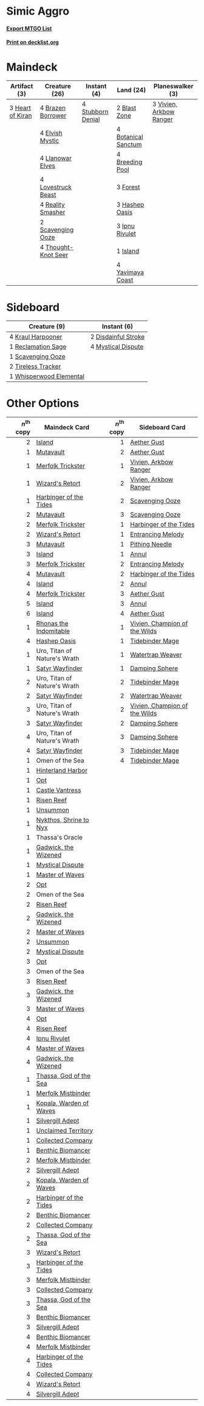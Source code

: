 # Simic Aggro

#### [Export MTGO List](../collection/Simic%20Aggro/Simic%20Aggro.txt)
#### [Print on decklist.org](http://decklist.org/?deckmain=2%09Blast%20Zone%0A4%09Botanical%20Sanctum%0A4%09Brazen%20Borrower%0A4%09Breeding%20Pool%0A4%09Elvish%20Mystic%0A3%09Forest%0A3%09Hashep%20Oasis%0A3%09Heart%20of%20Kiran%0A3%09Ipnu%20Rivulet%0A1%09Island%0A4%09Llanowar%20Elves%0A4%09Lovestruck%20Beast%0A4%09Reality%20Smasher%0A2%09Scavenging%20Ooze%0A4%09Stubborn%20Denial%0A4%09Thought-Knot%20Seer%0A3%09Vivien,%20Arkbow%20Ranger%0A4%09Yavimaya%20Coast&deckside=2%09Disdainful%20Stroke%0A4%09Kraul%20Harpooner%0A4%09Mystical%20Dispute%0A1%09Reclamation%20Sage%0A1%09Scavenging%20Ooze%0A2%09Tireless%20Tracker%0A1%09Whisperwood%20Elemental)
# Maindeck

|                                       Artifact (3)                                        |                                        Creature (26)                                         |                                        Instant (4)                                         |                                          Land (24)                                           |                                         Planeswalker (3)                                         |
|-------------------------------------------------------------------------------------------|----------------------------------------------------------------------------------------------|--------------------------------------------------------------------------------------------|----------------------------------------------------------------------------------------------|--------------------------------------------------------------------------------------------------|
|3 [Heart of Kiran](http://gatherer.wizards.com/Pages/Card/Details.aspx?multiverseid=423820)|4 [Brazen Borrower](http://gatherer.wizards.com/Pages/Card/Details.aspx?multiverseid=473001)  |4 [Stubborn Denial](http://gatherer.wizards.com/Pages/Card/Details.aspx?multiverseid=386673)|2 [Blast Zone](http://gatherer.wizards.com/Pages/Card/Details.aspx?multiverseid=461171)       |3 [Vivien, Arkbow Ranger](http://gatherer.wizards.com/Pages/Card/Details.aspx?multiverseid=466953)|
|                                                                                           |4 [Elvish Mystic](http://gatherer.wizards.com/Pages/Card/Details.aspx?multiverseid=389499)    |                                                                                            |4 [Botanical Sanctum](http://gatherer.wizards.com/Pages/Card/Details.aspx?multiverseid=417817)|                                                                                                  |
|                                                                                           |4 [Llanowar Elves](http://gatherer.wizards.com/Pages/Card/Details.aspx?multiverseid=129626)   |                                                                                            |4 [Breeding Pool](http://gatherer.wizards.com/Pages/Card/Details.aspx?multiverseid=97088)     |                                                                                                  |
|                                                                                           |4 [Lovestruck Beast](http://gatherer.wizards.com/Pages/Card/Details.aspx?multiverseid=473127) |                                                                                            |3 [Forest](http://gatherer.wizards.com/Pages/Card/Details.aspx?multiverseid=439860)           |                                                                                                  |
|                                                                                           |4 [Reality Smasher](http://gatherer.wizards.com/Pages/Card/Details.aspx?multiverseid=407517)  |                                                                                            |3 [Hashep Oasis](http://gatherer.wizards.com/Pages/Card/Details.aspx?multiverseid=430866)     |                                                                                                  |
|                                                                                           |2 [Scavenging Ooze](http://gatherer.wizards.com/Pages/Card/Details.aspx?multiverseid=420783)  |                                                                                            |3 [Ipnu Rivulet](http://gatherer.wizards.com/Pages/Card/Details.aspx?multiverseid=430869)     |                                                                                                  |
|                                                                                           |4 [Thought-Knot Seer](http://gatherer.wizards.com/Pages/Card/Details.aspx?multiverseid=407519)|                                                                                            |1 [Island](http://gatherer.wizards.com/Pages/Card/Details.aspx?multiverseid=439857)           |                                                                                                  |
|                                                                                           |                                                                                              |                                                                                            |4 [Yavimaya Coast](http://gatherer.wizards.com/Pages/Card/Details.aspx?multiverseid=129810)   |                                                                                                  |


# Sideboard

|                                           Creature (9)                                           |                                         Instant (6)                                          |
|--------------------------------------------------------------------------------------------------|----------------------------------------------------------------------------------------------|
|4 [Kraul Harpooner](http://gatherer.wizards.com/Pages/Card/Details.aspx?multiverseid=452886)      |2 [Disdainful Stroke](http://gatherer.wizards.com/Pages/Card/Details.aspx?multiverseid=420705)|
|1 [Reclamation Sage](http://gatherer.wizards.com/Pages/Card/Details.aspx?multiverseid=389651)     |4 [Mystical Dispute](http://gatherer.wizards.com/Pages/Card/Details.aspx?multiverseid=473020) |
|1 [Scavenging Ooze](http://gatherer.wizards.com/Pages/Card/Details.aspx?multiverseid=420783)      |                                                                                              |
|2 [Tireless Tracker](http://gatherer.wizards.com/Pages/Card/Details.aspx?multiverseid=409997)     |                                                                                              |
|1 [Whisperwood Elemental](http://gatherer.wizards.com/Pages/Card/Details.aspx?multiverseid=391958)|                                                                                              |


# Other Options

|*n*<sup>th</sup> copy|                                          Maindeck Card                                           |*n*<sup>th</sup> copy|                                             Sideboard Card                                             |
|--------------------:|--------------------------------------------------------------------------------------------------|--------------------:|--------------------------------------------------------------------------------------------------------|
|                    2|[Island](http://gatherer.wizards.com/Pages/Card/Details.aspx?multiverseid=439857)                 |                    1|[Aether Gust](http://gatherer.wizards.com/Pages/Card/Details.aspx?multiverseid=466796)                  |
|                    1|[Mutavault](http://gatherer.wizards.com/Pages/Card/Details.aspx?multiverseid=370733)              |                    2|[Aether Gust](http://gatherer.wizards.com/Pages/Card/Details.aspx?multiverseid=466796)                  |
|                    1|[Merfolk Trickster](http://gatherer.wizards.com/Pages/Card/Details.aspx?multiverseid=442944)      |                    1|[Vivien, Arkbow Ranger](http://gatherer.wizards.com/Pages/Card/Details.aspx?multiverseid=466953)        |
|                    1|[Wizard's Retort](http://gatherer.wizards.com/Pages/Card/Details.aspx?multiverseid=442963)        |                    2|[Vivien, Arkbow Ranger](http://gatherer.wizards.com/Pages/Card/Details.aspx?multiverseid=466953)        |
|                    1|[Harbinger of the Tides](http://gatherer.wizards.com/Pages/Card/Details.aspx?multiverseid=433017) |                    2|[Scavenging Ooze](http://gatherer.wizards.com/Pages/Card/Details.aspx?multiverseid=420783)              |
|                    2|[Mutavault](http://gatherer.wizards.com/Pages/Card/Details.aspx?multiverseid=370733)              |                    3|[Scavenging Ooze](http://gatherer.wizards.com/Pages/Card/Details.aspx?multiverseid=420783)              |
|                    2|[Merfolk Trickster](http://gatherer.wizards.com/Pages/Card/Details.aspx?multiverseid=442944)      |                    1|[Harbinger of the Tides](http://gatherer.wizards.com/Pages/Card/Details.aspx?multiverseid=433017)       |
|                    2|[Wizard's Retort](http://gatherer.wizards.com/Pages/Card/Details.aspx?multiverseid=442963)        |                    1|[Entrancing Melody](http://gatherer.wizards.com/Pages/Card/Details.aspx?multiverseid=435207)            |
|                    3|[Mutavault](http://gatherer.wizards.com/Pages/Card/Details.aspx?multiverseid=370733)              |                    1|[Pithing Needle](http://gatherer.wizards.com/Pages/Card/Details.aspx?multiverseid=129526)               |
|                    3|[Island](http://gatherer.wizards.com/Pages/Card/Details.aspx?multiverseid=439857)                 |                    1|[Annul](http://gatherer.wizards.com/Pages/Card/Details.aspx?multiverseid=45976)                         |
|                    3|[Merfolk Trickster](http://gatherer.wizards.com/Pages/Card/Details.aspx?multiverseid=442944)      |                    2|[Entrancing Melody](http://gatherer.wizards.com/Pages/Card/Details.aspx?multiverseid=435207)            |
|                    4|[Mutavault](http://gatherer.wizards.com/Pages/Card/Details.aspx?multiverseid=370733)              |                    2|[Harbinger of the Tides](http://gatherer.wizards.com/Pages/Card/Details.aspx?multiverseid=433017)       |
|                    4|[Island](http://gatherer.wizards.com/Pages/Card/Details.aspx?multiverseid=439857)                 |                    2|[Annul](http://gatherer.wizards.com/Pages/Card/Details.aspx?multiverseid=45976)                         |
|                    4|[Merfolk Trickster](http://gatherer.wizards.com/Pages/Card/Details.aspx?multiverseid=442944)      |                    3|[Aether Gust](http://gatherer.wizards.com/Pages/Card/Details.aspx?multiverseid=466796)                  |
|                    5|[Island](http://gatherer.wizards.com/Pages/Card/Details.aspx?multiverseid=439857)                 |                    3|[Annul](http://gatherer.wizards.com/Pages/Card/Details.aspx?multiverseid=45976)                         |
|                    6|[Island](http://gatherer.wizards.com/Pages/Card/Details.aspx?multiverseid=439857)                 |                    4|[Aether Gust](http://gatherer.wizards.com/Pages/Card/Details.aspx?multiverseid=466796)                  |
|                    1|[Rhonas the Indomitable](http://gatherer.wizards.com/Pages/Card/Details.aspx?multiverseid=426884) |                    1|[Vivien, Champion of the Wilds](http://gatherer.wizards.com/Pages/Card/Details.aspx?multiverseid=461107)|
|                    4|[Hashep Oasis](http://gatherer.wizards.com/Pages/Card/Details.aspx?multiverseid=430866)           |                    1|[Tidebinder Mage](http://gatherer.wizards.com/Pages/Card/Details.aspx?multiverseid=438462)              |
|                    1|Uro, Titan of Nature's Wrath                                                                      |                    1|[Watertrap Weaver](http://gatherer.wizards.com/Pages/Card/Details.aspx?multiverseid=435240)             |
|                    1|[Satyr Wayfinder](http://gatherer.wizards.com/Pages/Card/Details.aspx?multiverseid=378508)        |                    1|[Damping Sphere](http://gatherer.wizards.com/Pages/Card/Details.aspx?multiverseid=443101)               |
|                    2|Uro, Titan of Nature's Wrath                                                                      |                    2|[Tidebinder Mage](http://gatherer.wizards.com/Pages/Card/Details.aspx?multiverseid=438462)              |
|                    2|[Satyr Wayfinder](http://gatherer.wizards.com/Pages/Card/Details.aspx?multiverseid=378508)        |                    2|[Watertrap Weaver](http://gatherer.wizards.com/Pages/Card/Details.aspx?multiverseid=435240)             |
|                    3|Uro, Titan of Nature's Wrath                                                                      |                    2|[Vivien, Champion of the Wilds](http://gatherer.wizards.com/Pages/Card/Details.aspx?multiverseid=461107)|
|                    3|[Satyr Wayfinder](http://gatherer.wizards.com/Pages/Card/Details.aspx?multiverseid=378508)        |                    2|[Damping Sphere](http://gatherer.wizards.com/Pages/Card/Details.aspx?multiverseid=443101)               |
|                    4|Uro, Titan of Nature's Wrath                                                                      |                    3|[Damping Sphere](http://gatherer.wizards.com/Pages/Card/Details.aspx?multiverseid=443101)               |
|                    4|[Satyr Wayfinder](http://gatherer.wizards.com/Pages/Card/Details.aspx?multiverseid=378508)        |                    3|[Tidebinder Mage](http://gatherer.wizards.com/Pages/Card/Details.aspx?multiverseid=438462)              |
|                    1|Omen of the Sea                                                                                   |                    4|[Tidebinder Mage](http://gatherer.wizards.com/Pages/Card/Details.aspx?multiverseid=438462)              |
|                    1|[Hinterland Harbor](http://gatherer.wizards.com/Pages/Card/Details.aspx?multiverseid=443128)      |                     |                                                                                                        |
|                    1|[Opt](http://gatherer.wizards.com/Pages/Card/Details.aspx?multiverseid=442948)                    |                     |                                                                                                        |
|                    1|[Castle Vantress](http://gatherer.wizards.com/Pages/Card/Details.aspx?multiverseid=473204)        |                     |                                                                                                        |
|                    1|[Risen Reef](http://gatherer.wizards.com/Pages/Card/Details.aspx?multiverseid=466971)             |                     |                                                                                                        |
|                    1|[Unsummon](http://gatherer.wizards.com/Pages/Card/Details.aspx?multiverseid=136218)               |                     |                                                                                                        |
|                    1|[Nykthos, Shrine to Nyx](http://gatherer.wizards.com/Pages/Card/Details.aspx?multiverseid=373713) |                     |                                                                                                        |
|                    1|Thassa's Oracle                                                                                   |                     |                                                                                                        |
|                    1|[Gadwick, the Wizened](http://gatherer.wizards.com/Pages/Card/Details.aspx?multiverseid=473010)   |                     |                                                                                                        |
|                    1|[Mystical Dispute](http://gatherer.wizards.com/Pages/Card/Details.aspx?multiverseid=473020)       |                     |                                                                                                        |
|                    1|[Master of Waves](http://gatherer.wizards.com/Pages/Card/Details.aspx?multiverseid=438441)        |                     |                                                                                                        |
|                    2|[Opt](http://gatherer.wizards.com/Pages/Card/Details.aspx?multiverseid=442948)                    |                     |                                                                                                        |
|                    2|Omen of the Sea                                                                                   |                     |                                                                                                        |
|                    2|[Risen Reef](http://gatherer.wizards.com/Pages/Card/Details.aspx?multiverseid=466971)             |                     |                                                                                                        |
|                    2|[Gadwick, the Wizened](http://gatherer.wizards.com/Pages/Card/Details.aspx?multiverseid=473010)   |                     |                                                                                                        |
|                    2|[Master of Waves](http://gatherer.wizards.com/Pages/Card/Details.aspx?multiverseid=438441)        |                     |                                                                                                        |
|                    2|[Unsummon](http://gatherer.wizards.com/Pages/Card/Details.aspx?multiverseid=136218)               |                     |                                                                                                        |
|                    2|[Mystical Dispute](http://gatherer.wizards.com/Pages/Card/Details.aspx?multiverseid=473020)       |                     |                                                                                                        |
|                    3|[Opt](http://gatherer.wizards.com/Pages/Card/Details.aspx?multiverseid=442948)                    |                     |                                                                                                        |
|                    3|Omen of the Sea                                                                                   |                     |                                                                                                        |
|                    3|[Risen Reef](http://gatherer.wizards.com/Pages/Card/Details.aspx?multiverseid=466971)             |                     |                                                                                                        |
|                    3|[Gadwick, the Wizened](http://gatherer.wizards.com/Pages/Card/Details.aspx?multiverseid=473010)   |                     |                                                                                                        |
|                    3|[Master of Waves](http://gatherer.wizards.com/Pages/Card/Details.aspx?multiverseid=438441)        |                     |                                                                                                        |
|                    4|[Opt](http://gatherer.wizards.com/Pages/Card/Details.aspx?multiverseid=442948)                    |                     |                                                                                                        |
|                    4|[Risen Reef](http://gatherer.wizards.com/Pages/Card/Details.aspx?multiverseid=466971)             |                     |                                                                                                        |
|                    4|[Ipnu Rivulet](http://gatherer.wizards.com/Pages/Card/Details.aspx?multiverseid=430869)           |                     |                                                                                                        |
|                    4|[Master of Waves](http://gatherer.wizards.com/Pages/Card/Details.aspx?multiverseid=438441)        |                     |                                                                                                        |
|                    4|[Gadwick, the Wizened](http://gatherer.wizards.com/Pages/Card/Details.aspx?multiverseid=473010)   |                     |                                                                                                        |
|                    1|[Thassa, God of the Sea](http://gatherer.wizards.com/Pages/Card/Details.aspx?multiverseid=373535) |                     |                                                                                                        |
|                    1|[Merfolk Mistbinder](http://gatherer.wizards.com/Pages/Card/Details.aspx?multiverseid=439823)     |                     |                                                                                                        |
|                    1|[Kopala, Warden of Waves](http://gatherer.wizards.com/Pages/Card/Details.aspx?multiverseid=435213)|                     |                                                                                                        |
|                    1|[Silvergill Adept](http://gatherer.wizards.com/Pages/Card/Details.aspx?multiverseid=139682)       |                     |                                                                                                        |
|                    1|[Unclaimed Territory](http://gatherer.wizards.com/Pages/Card/Details.aspx?multiverseid=435419)    |                     |                                                                                                        |
|                    1|[Collected Company](http://gatherer.wizards.com/Pages/Card/Details.aspx?multiverseid=394519)      |                     |                                                                                                        |
|                    1|[Benthic Biomancer](http://gatherer.wizards.com/Pages/Card/Details.aspx?multiverseid=457176)      |                     |                                                                                                        |
|                    2|[Merfolk Mistbinder](http://gatherer.wizards.com/Pages/Card/Details.aspx?multiverseid=439823)     |                     |                                                                                                        |
|                    2|[Silvergill Adept](http://gatherer.wizards.com/Pages/Card/Details.aspx?multiverseid=139682)       |                     |                                                                                                        |
|                    2|[Kopala, Warden of Waves](http://gatherer.wizards.com/Pages/Card/Details.aspx?multiverseid=435213)|                     |                                                                                                        |
|                    2|[Harbinger of the Tides](http://gatherer.wizards.com/Pages/Card/Details.aspx?multiverseid=433017) |                     |                                                                                                        |
|                    2|[Benthic Biomancer](http://gatherer.wizards.com/Pages/Card/Details.aspx?multiverseid=457176)      |                     |                                                                                                        |
|                    2|[Collected Company](http://gatherer.wizards.com/Pages/Card/Details.aspx?multiverseid=394519)      |                     |                                                                                                        |
|                    2|[Thassa, God of the Sea](http://gatherer.wizards.com/Pages/Card/Details.aspx?multiverseid=373535) |                     |                                                                                                        |
|                    3|[Wizard's Retort](http://gatherer.wizards.com/Pages/Card/Details.aspx?multiverseid=442963)        |                     |                                                                                                        |
|                    3|[Harbinger of the Tides](http://gatherer.wizards.com/Pages/Card/Details.aspx?multiverseid=433017) |                     |                                                                                                        |
|                    3|[Merfolk Mistbinder](http://gatherer.wizards.com/Pages/Card/Details.aspx?multiverseid=439823)     |                     |                                                                                                        |
|                    3|[Collected Company](http://gatherer.wizards.com/Pages/Card/Details.aspx?multiverseid=394519)      |                     |                                                                                                        |
|                    3|[Thassa, God of the Sea](http://gatherer.wizards.com/Pages/Card/Details.aspx?multiverseid=373535) |                     |                                                                                                        |
|                    3|[Benthic Biomancer](http://gatherer.wizards.com/Pages/Card/Details.aspx?multiverseid=457176)      |                     |                                                                                                        |
|                    3|[Silvergill Adept](http://gatherer.wizards.com/Pages/Card/Details.aspx?multiverseid=139682)       |                     |                                                                                                        |
|                    4|[Benthic Biomancer](http://gatherer.wizards.com/Pages/Card/Details.aspx?multiverseid=457176)      |                     |                                                                                                        |
|                    4|[Merfolk Mistbinder](http://gatherer.wizards.com/Pages/Card/Details.aspx?multiverseid=439823)     |                     |                                                                                                        |
|                    4|[Harbinger of the Tides](http://gatherer.wizards.com/Pages/Card/Details.aspx?multiverseid=433017) |                     |                                                                                                        |
|                    4|[Collected Company](http://gatherer.wizards.com/Pages/Card/Details.aspx?multiverseid=394519)      |                     |                                                                                                        |
|                    4|[Wizard's Retort](http://gatherer.wizards.com/Pages/Card/Details.aspx?multiverseid=442963)        |                     |                                                                                                        |
|                    4|[Silvergill Adept](http://gatherer.wizards.com/Pages/Card/Details.aspx?multiverseid=139682)       |                     |                                                                                                        |

